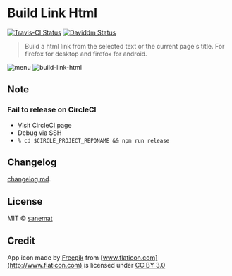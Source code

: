 # Build Link Html

[![Travis-CI Status][travis-image]][travis-url] [![Daviddm Status][daviddm-image]][daviddm-url]

> Build a html link from the selected text or the current page's title. For firefox for desktop and firefox for android.

![menu](https://cloud.githubusercontent.com/assets/75448/12756451/33b68ca2-ca17-11e5-8f69-4b1cb123df94.png)
![build-link-html](https://cloud.githubusercontent.com/assets/75448/12756455/381c239c-ca17-11e5-89c0-8bdacd5a1fb0.png)


## Note

### Fail to release on CircleCI

* Visit CircleCI page
* Debug via SSH
* `% cd $CIRCLE_PROJECT_REPONAME && npm run release`


## Changelog

[changelog.md](./changelog.md).


## License

MIT © [sanemat](http://sane.jp)


## Credit

App icon made by [Freepik](http://www.freepik.com) from [www.flaticon.com](http://www.flaticon.com) is licensed under [CC BY 3.0](http://creativecommons.org/licenses/by/3.0/)


[travis-url]: https://travis-ci.org/dogwalk/firefox-build-link-html
[travis-image]: https://img.shields.io/travis/dogwalk/firefox-build-link-html/master.svg?style=flat-square&label=travis
[daviddm-url]: https://david-dm.org/dogwalk/firefox-build-link-html
[daviddm-image]: https://img.shields.io/david/dogwalk/firefox-build-link-html.svg?style=flat-square
